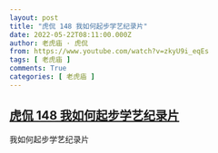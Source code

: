 ```yaml
---
layout: post
title: "虎侃 148 我如何起步学艺纪录片"
date: 2022-05-22T08:11:00.000Z
author: 老虎庙 · 虎侃
from: https://www.youtube.com/watch?v=zkyU9i_eqEs
tags: [ 老虎庙 ]
comments: True
categories: [ 老虎庙 ]
---
```

<!--1653207060000-->
[虎侃 148 我如何起步学艺纪录片](https://www.youtube.com/watch?v=zkyU9i_eqEs)
------

<div>
我如何起步学艺纪录片
</div>
